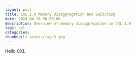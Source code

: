```yaml
---
layout: post
title: CXL 2.0 Memory Disaggregation and Switching 
date: 2024-04-18 08:50:00
description: Overview of memory disaggregation in CXL 2.0
tags: cxl
categories: 
thumbnail: assets/img/9.jpg
---
```

Hello CXL

